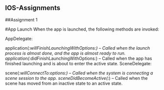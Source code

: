 ## IOS-Assignments
##Assignment 1

#App Launch
When the app is launched, the following methods are invoked:

AppDelegate:

application(_:willFinishLaunchingWithOptions:) – Called when the launch process is almost done, and the app is almost ready to run.
application(_:didFinishLaunchingWithOptions:) – Called when the app has finished launching and is about to enter the active state.
SceneDelegate:

scene(_:willConnectTo:options:) – Called when the system is connecting a scene session to the app.
sceneDidBecomeActive(_:) – Called when the scene has moved from an inactive state to an active state.
